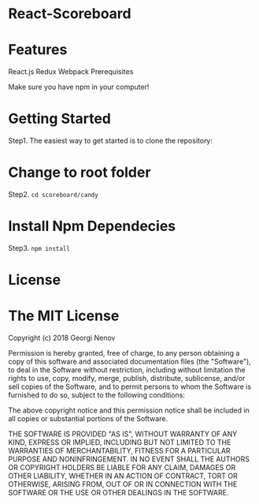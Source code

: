 
# React-Scoreboard
 
# Features
React.js
Redux
Webpack
Prerequisites

Make sure you have npm in your computer!

# Getting Started 

 Step1.  The easiest way to get started is to clone the repository:
 
 # Change to root folder 
 
 Step2.  `cd scoreboard/candy`
 
 # Install Npm Dependecies 
 
 Step3.  `npm install`



# License 

# The MIT License 

Copyright (c) 2018 Georgi Nenov

Permission is hereby granted, free of charge, to any person obtaining a copy of this software and associated documentation files (the "Software"), to deal in the Software without restriction, including without limitation the rights to use, copy, modify, merge, publish, distribute, sublicense, and/or sell copies of the Software, and to permit persons to whom the Software is furnished to do so, subject to the following conditions:

The above copyright notice and this permission notice shall be included in all copies or substantial portions of the Software.

THE SOFTWARE IS PROVIDED "AS IS", WITHOUT WARRANTY OF ANY KIND, EXPRESS OR IMPLIED, INCLUDING BUT NOT LIMITED TO THE WARRANTIES OF MERCHANTABILITY, FITNESS FOR A PARTICULAR PURPOSE AND NONINFRINGEMENT. IN NO EVENT SHALL THE AUTHORS OR COPYRIGHT HOLDERS BE LIABLE FOR ANY CLAIM, DAMAGES OR OTHER LIABILITY, WHETHER IN AN ACTION OF CONTRACT, TORT OR OTHERWISE, ARISING FROM, OUT OF OR IN CONNECTION WITH THE SOFTWARE OR THE USE OR OTHER DEALINGS IN THE SOFTWARE.







